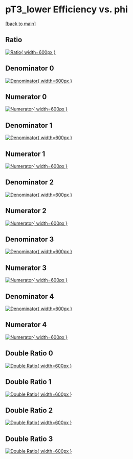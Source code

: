 # pT3_lower Efficiency vs. phi

[[back to main](./)]



## Ratio

[![Ratio](../mtv/var/pT3_lower_xtr_11_1_eff_phi.png){ width=600px }](../mtv/var/pT3_lower_xtr_11_1_eff_phi.pdf)

## Denominator 0

[![Denominator](../mtv/den/pT3_lower_xtr_11_1_eff_phi_den0.png){ width=600px }](../mtv/den/pT3_lower_xtr_11_1_eff_phi_den0.pdf)

## Numerator 0

[![Numerator](../mtv/num/pT3_lower_xtr_11_1_eff_phi_num0.png){ width=600px }](../mtv/num/pT3_lower_xtr_11_1_eff_phi_num0.pdf)

## Denominator 1

[![Denominator](../mtv/den/pT3_lower_xtr_11_1_eff_phi_den1.png){ width=600px }](../mtv/den/pT3_lower_xtr_11_1_eff_phi_den1.pdf)

## Numerator 1

[![Numerator](../mtv/num/pT3_lower_xtr_11_1_eff_phi_num1.png){ width=600px }](../mtv/num/pT3_lower_xtr_11_1_eff_phi_num1.pdf)

## Denominator 2

[![Denominator](../mtv/den/pT3_lower_xtr_11_1_eff_phi_den2.png){ width=600px }](../mtv/den/pT3_lower_xtr_11_1_eff_phi_den2.pdf)

## Numerator 2

[![Numerator](../mtv/num/pT3_lower_xtr_11_1_eff_phi_num2.png){ width=600px }](../mtv/num/pT3_lower_xtr_11_1_eff_phi_num2.pdf)

## Denominator 3

[![Denominator](../mtv/den/pT3_lower_xtr_11_1_eff_phi_den3.png){ width=600px }](../mtv/den/pT3_lower_xtr_11_1_eff_phi_den3.pdf)

## Numerator 3

[![Numerator](../mtv/num/pT3_lower_xtr_11_1_eff_phi_num3.png){ width=600px }](../mtv/num/pT3_lower_xtr_11_1_eff_phi_num3.pdf)

## Denominator 4

[![Denominator](../mtv/den/pT3_lower_xtr_11_1_eff_phi_den4.png){ width=600px }](../mtv/den/pT3_lower_xtr_11_1_eff_phi_den4.pdf)

## Numerator 4

[![Numerator](../mtv/num/pT3_lower_xtr_11_1_eff_phi_num4.png){ width=600px }](../mtv/num/pT3_lower_xtr_11_1_eff_phi_num4.pdf)

## Double Ratio 0

[![Double Ratio](../mtv/ratio/pT3_lower_xtr_11_1_eff_phi_ratio0.png){ width=600px }](../mtv/ratio/pT3_lower_xtr_11_1_eff_phi_ratio0.pdf)

## Double Ratio 1

[![Double Ratio](../mtv/ratio/pT3_lower_xtr_11_1_eff_phi_ratio1.png){ width=600px }](../mtv/ratio/pT3_lower_xtr_11_1_eff_phi_ratio1.pdf)

## Double Ratio 2

[![Double Ratio](../mtv/ratio/pT3_lower_xtr_11_1_eff_phi_ratio2.png){ width=600px }](../mtv/ratio/pT3_lower_xtr_11_1_eff_phi_ratio2.pdf)

## Double Ratio 3

[![Double Ratio](../mtv/ratio/pT3_lower_xtr_11_1_eff_phi_ratio3.png){ width=600px }](../mtv/ratio/pT3_lower_xtr_11_1_eff_phi_ratio3.pdf)

